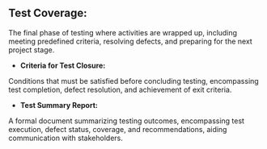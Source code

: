 ﻿## Test Coverage: ##

The final phase of testing where activities are wrapped up, including meeting predefined criteria, resolving defects, and preparing for the next project stage.

- **Criteria for Test Closure:** 

Conditions that must be satisfied before concluding testing, encompassing test completion, defect resolution, and achievement of exit criteria.

- **Test Summary Report:**

A formal document summarizing testing outcomes, encompassing test execution, defect status, coverage, and recommendations, aiding communication with stakeholders.

